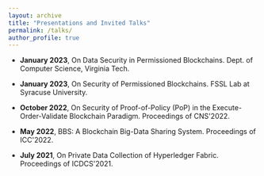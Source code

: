 ```yaml
---
layout: archive
title: "Presentations and Invited Talks"
permalink: /talks/
author_profile: true
---
```


- **January 2023**, On Data Security in Permissioned Blockchains. Dept. of Computer Science, Virginia Tech.

- **January 2023**, On Security of Permissioned Blockchains. FSSL Lab at Syracuse University.

- **October 2022**, On Security of Proof-of-Policy (PoP) in the Execute-Order-Validate Blockchain Paradigm. Proceedings of CNS'2022.

- **May 2022**, BBS: A Blockchain Big-Data Sharing System. Proceedings of ICC'2022.

- **July 2021**, On Private Data Collection of Hyperledger Fabric. Proceedings of ICDCS'2021.
